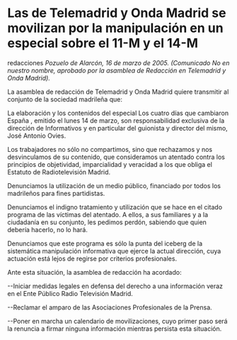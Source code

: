 # Las  de Telemadrid y Onda Madrid se movilizan por la manipulación en un especial sobre el 11-M y el 14-M
redacciones
*Pozuelo de Alarcón, 16 de marzo de 2005. (Comunicado No en nuestro nombre, aprobado por la asamblea de Redacción en Telemadrid y Onda Madrid).*

La asamblea de redacción de Telemadrid y Onda Madrid quiere transmitir al conjunto de la sociedad madrileña que:

La elaboración y los contenidos del especial Los cuatro días que cambiaron España , emitido el lunes 14 de marzo, son responsabilidad exclusiva de la dirección de Informativos y en particular del guionista y director del mismo, José Antonio Ovies.

Los trabajadores no sólo no compartimos, sino que rechazamos y nos desvinculamos de su contenido, que consideramos un atentado contra los principios de objetividad, imparcialidad y veracidad a los que obliga el Estatuto de Radiotelevisión Madrid.

Denunciamos la utilización de un medio público, financiado por todos los madrileños para fines partidistas.

Denunciamos el indigno tratamiento y utilización que se hace en el citado programa de las víctimas del atentado. A ellos, a sus familiares y a la ciudadanía en su conjunto, les pedimos perdón, sabiendo que quien debería hacerlo, no lo hará.

Denunciamos que este programa es sólo la punta del iceberg de la sistemática manipulación informativa que ejerce la actual dirección, cuya actuación está lejos de regirse por criterios profesionales.

Ante esta situación, la asamblea de redacción ha acordado:

--Iniciar medidas legales en defensa del derecho a una información veraz en el Ente Público Radio Televisión Madrid.

--Reclamar el amparo de las Asociaciones Profesionales de la Prensa.

--Poner en marcha un calendario de movilizaciones, cuyo primer paso será la renuncia a firmar ninguna información mientras persista esta situación.
